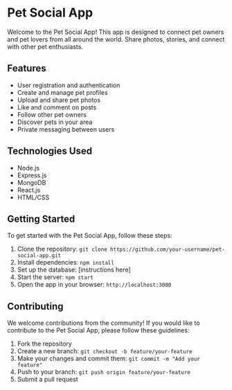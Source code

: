 # Pet Social App

Welcome to the Pet Social App! This app is designed to connect pet owners and pet lovers from all around the world. Share photos, stories, and connect with other pet enthusiasts.

## Features

- User registration and authentication
- Create and manage pet profiles
- Upload and share pet photos
- Like and comment on posts
- Follow other pet owners
- Discover pets in your area
- Private messaging between users

## Technologies Used

- Node.js
- Express.js
- MongoDB
- React.js
- HTML/CSS

## Getting Started

To get started with the Pet Social App, follow these steps:

1. Clone the repository: `git clone https://github.com/your-username/pet-social-app.git`
2. Install dependencies: `npm install`
3. Set up the database: [instructions here]
4. Start the server: `npm start`
5. Open the app in your browser: `http://localhost:3000`

## Contributing

We welcome contributions from the community! If you would like to contribute to the Pet Social App, please follow these guidelines:

1. Fork the repository
2. Create a new branch: `git checkout -b feature/your-feature`
3. Make your changes and commit them: `git commit -m "Add your feature"`
4. Push to your branch: `git push origin feature/your-feature`
5. Submit a pull request
